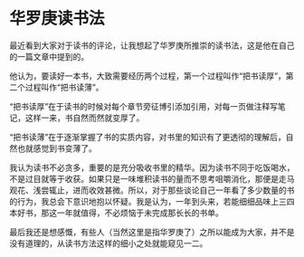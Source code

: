 # 华罗庚读书法

最近看到大家对于读书的评论，让我想起了华罗庚所推崇的读书法，这是他在自己的一篇文章中提到的。

他认为，要读好一本书，大致需要经历两个过程，第一个过程叫作“把书读厚”，第二个过程叫作“把书读薄”。

“把书读厚”在于读书的时候对每个章节旁征博引添加引用，对每一页做注释写笔记，这样一来，书自然而然就变厚了。

“把书读薄”在于逐渐掌握了书的实质内容，对书里的知识有了更透彻的理解后，自然也就感觉到书变薄了。

我认为读书不必贪多，重要的是充分吸收书里的精华。因为读书不同于吃饭喝水，不是过目就等于收获。如果只是一味堆积读书的量而不思考咀嚼消化，那便是走马观花、浅尝辄止，进而收效甚微。所以，对于那些谈论自己一年看了多少数量的书的行为，我总会下意识地抱以怀疑。我是认为，一年到头来，若能细细品味上三四本好书，那这一年就值得，不必烦恼于未完成那长长的书单。

最后我还是想感慨，有些人（当然这里是指华罗庚了）之所以能成为大家，并不是没有道理的，从读书方法这样的细小之处就能窥见一二。
